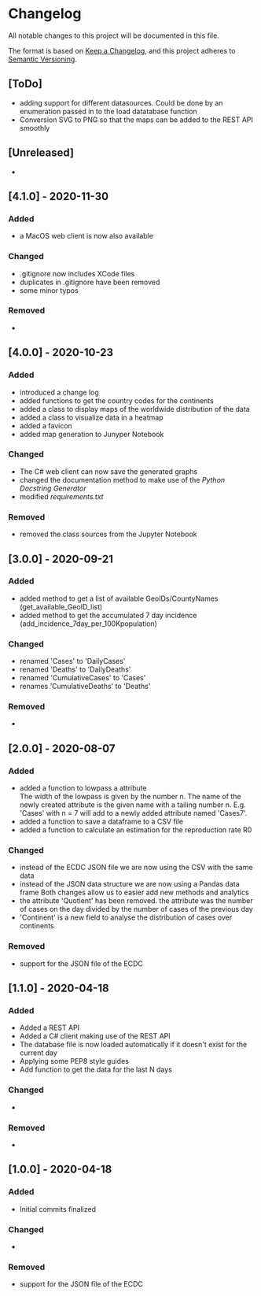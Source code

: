 # Changelog

All notable changes to this project will be documented in this file.

The format is based on [Keep a Changelog](https://keepachangelog.com/en/1.0.0/),
and this project adheres to [Semantic Versioning](https://semver.org/spec/v2.0.0.html).

## [ToDo]

- adding support for different datasources. Could be done by an enumeration passed in to the load datatabase function
- Conversion SVG to PNG so that the maps can be added to the REST API smoothly

## [Unreleased]

-

## [4.1.0] - 2020-11-30

### Added

- a MacOS web client is now also available

### Changed

- .gitignore  now includes XCode files
- duplicates in .gitignore have been removed
- some minor typos

### Removed

-

## [4.0.0] - 2020-10-23

### Added

- introduced a change log
- added functions to get the country codes for the continents
- added a class to display maps of the worldwide distribution of the data
- added a class to visualize data in a heatmap
- added a favicon
- added map generation to Junyper Notebook

### Changed

- The C# web client can now save the generated graphs
- changed the documentation method to make use of the *Python Docstring Generator*
- modified *requirements.txt*

### Removed

- removed the class sources from the Jupyter Notebook

## [3.0.0] - 2020-09-21

### Added

- added method to get a list of available GeoIDs/CountyNames (get_available_GeoID_list)
- added method to get the accumulated 7 day incidence (add_incidence_7day_per_100Kpopulation)

### Changed

- renamed 'Cases' to 'DailyCases'
- renamed 'Deaths' to 'DailyDeaths'
- renamed 'CumulativeCases' to 'Cases'
- renames 'CumulativeDeaths' to 'Deaths'

### Removed

-

## [2.0.0] - 2020-08-07

### Added

- added a function to lowpass a attribute  
  The width of the lowpass is given by the number n. The name of the newly
  created attribute is the given name with a tailing number n. E.g. 'Cases' 
  with n = 7 will add to a newly added attribute named 'Cases7'.
- added a function to save a dataframe to a CSV file
- added a function to calculate an estimation for the reproduction rate R0

### Changed

- instead of the ECDC JSON file we are now using the CSV with the same data
- instead of the JSON data structure we are now using a Pandas data frame
  Both changes allow us to easier add new methods and analytics
- the attribute 'Quotient' has been removed. the attribute was the number
  of cases on the day divided by the number of cases of the
  previous day
- 'Continent' is a new field to analyse the distribution of cases over
  continents

### Removed

- support for the JSON file of the ECDC

## [1.1.0] - 2020-04-18

### Added

- Added a REST API
- Added a C# client making use of the REST API
- The database file is now loaded automatically if it doesn't exist for the current day
- Applying some PEP8 style guides
- Add function to get the data for the last N days

### Changed

-  

### Removed

- 

## [1.0.0] - 2020-04-18

### Added

- Initial commits finalized

### Changed

-  

### Removed

- support for the JSON file of the ECDC
